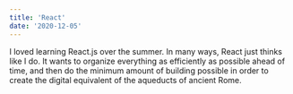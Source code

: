 ```yaml
---
title: 'React'
date: '2020-12-05'
---
```


I loved learning React.js over the summer. In many ways, React just thinks like I do. It wants to organize everything as efficiently as possible ahead of time, and then do the minimum amount of building possible in order to create the digital equivalent of the aqueducts of ancient Rome. 
